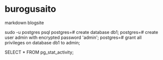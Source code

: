 # burogusaito
markdown blogsite





<!-- init DB -->
sudo -u postgres psql
postgres=# create database db1;
postgres=# create user admin with encrypted password 'admin';
postgres=# grant all privileges on database db1 to admin;

<!-- check DB activity, pool, etc -->
SELECT * FROM pg_stat_activity;
